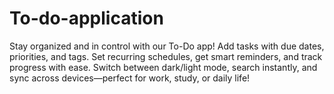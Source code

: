 # To-do-application
Stay organized and in control with our To-Do app! Add tasks with due dates, priorities, and tags. Set recurring schedules, get smart reminders, and track progress with ease. Switch between dark/light mode, search instantly, and sync across devices—perfect for work, study, or daily life!
